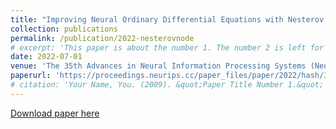 ```yaml
---
title: "Improving Neural Ordinary Differential Equations with Nesterov's Accelerated Gradient Method"
collection: publications
permalink: /publication/2022-nesterovnode
# excerpt: 'This paper is about the number 1. The number 2 is left for future work.'
date: 2022-07-01
venue: 'The 35th Advances in Neural Information Processing Systems (NeurIPS)'
paperurl: 'https://proceedings.neurips.cc/paper_files/paper/2022/hash/32cc61322f1e2f56f989d29ccc7cfbb7-Abstract-Conference.html'
# citation: 'Your Name, You. (2009). &quot;Paper Title Number 1.&quot; <i>Journal 1</i>. 1(1).'
---
```

<!-- This paper is about the number 1. The number 2 is left for future work. -->

[Download paper here](https://proceedings.neurips.cc/paper_files/paper/2022/file/32cc61322f1e2f56f989d29ccc7cfbb7-Paper-Conference.pdf)

<!-- Recommended citation: Your Name, You. (2009). "Paper Title Number 1." <i>Journal 1</i>. 1(1). -->